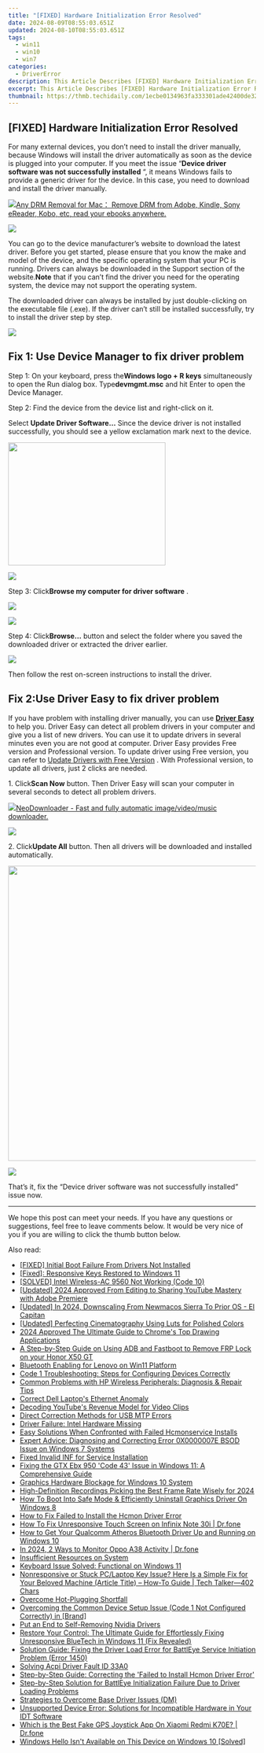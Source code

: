 ```yaml
---
title: "[FIXED] Hardware Initialization Error Resolved"
date: 2024-08-09T08:55:03.651Z
updated: 2024-08-10T08:55:03.651Z
tags:
  - win11
  - win10
  - win7
categories:
  - DriverError
description: This Article Describes [FIXED] Hardware Initialization Error Resolved
excerpt: This Article Describes [FIXED] Hardware Initialization Error Resolved
thumbnail: https://thmb.techidaily.com/1ecbe0134963fa333301ade42400de327d03477a104e3a0eb43938f94bc26b2e.jpg
---
```


## [FIXED] Hardware Initialization Error Resolved

 For many external devices, you don’t need to install the driver manually, because Windows will install the driver automatically as soon as the device is plugged into your computer. If you meet the issue “**Device driver software was not successfully installed** “, it means Windows fails to provide a generic driver for the device. In this case, you need to download and install the driver manually.

<!-- affiliate ads begin -->
<a href="https://secure.2checkout.com/order/checkout.php?PRODS=4600114&QTY=1&AFFILIATE=108875&CART=1"><img src="https://www.epubor.com/images/drm-removal-feature2.png" border="0">Any DRM Removal for Mac： Remove DRM from Adobe, Kindle, Sony eReader, Kobo, etc, read your ebooks anywhere.</a>
<!-- affiliate ads end -->
![](https://images.drivereasy.com/wp-content/uploads/2016/07/img_578848a7b61a7.png)

 You can go to the device manufacturer’s website to download the latest driver. Before you get started, please ensure that you know the make and model of the device, and the specific operating system that your PC is running. Drivers can always be downloaded in the Support section of the website.**Note** that if you can’t find the driver you need for the operating system, the device may not support the operating system.

 The downloaded driver can always be installed by just double-clicking on the executable file (.exe). If the driver can’t still be installed successfully, try to install the driver step by step.

<!-- affiliate ads begin -->
<a href="https://secure.2checkout.com/order/checkout.php?PRODS=3546200&QTY=1&AFFILIATE=108875&CART=1"><img src="http://www.binteko.com/sites/default/files/banner01_468x60a.gif" border="0"></a>
<!-- affiliate ads end -->
## Fix 1: Use Device Manager to fix driver problem

 Step 1: On your keyboard, press the**Windows logo + R keys** simultaneously to open the Run dialog box. Type**devmgmt.msc** and hit Enter to open the Device Manager.

Step 2: Find the device from the device list and right-click on it.

 Select **Update Driver Software…**
 Since the device driver is not installed successfully, you should see a yellow exclamation mark next to the device.

<!-- affiliate ads begin -->
<a href="https://zonlipartnershipprogram.pxf.io/c/5597632/1821134/17882" target="_top" id="1821134"><img src="//a.impactradius-go.com/display-ad/17882-1821134" border="0" alt="" width="320" height="250"/></a><img height="0" width="0" src="https://imp.pxf.io/i/5597632/1821134/17882" style="position:absolute;visibility:hidden;" border="0" />
<!-- affiliate ads end -->
![](https://images.drivereasy.com/wp-content/uploads/2016/07/img_57885146648a7.png)

 Step 3: Click**Browse my computer for driver software** .

<!-- affiliate ads begin -->
<a href="https://shop.mondly.com/affiliate.php?ACCOUNT=ATISTUDI&AFFILIATE=108875&PATH=https%3A%2F%2Fwww.mondly.com%3FAFFILIATE%3D108875%26RESOURCE%3D%2BGeneral%2B970x90%2B"><img src="https://secure.avangate.com/images/merchant/69c418c33ec2e1a4267fa9bb77fa1428/general-970x90.gif" border="0"></a>
<!-- affiliate ads end -->
![](https://images.drivereasy.com/wp-content/uploads/2016/07/img_57885175c3644.png)

 Step 4: Click**Browse…** button and select the folder where you saved the downloaded driver or extracted the driver earlier.

![](https://images.drivereasy.com/wp-content/uploads/2016/07/img_578851c9b287e.png)

Then follow the rest on-screen instructions to install the driver.

## Fix 2:**Use Driver Easy** to fix driver problem

 If you have problem with installing driver manually, you can use **[Driver Easy](https://tools.techidaily.com/drivereasy/download/)**  to help you. Driver Easy can detect all problem drivers in your computer and give you a list of new drivers. You can use it to update drivers in several minutes even you are not good at computer. Driver Easy provides Free version and Professional version. To update driver using Free version, you can refer to [Update Drivers with Free Version](https://tools.techidaily.com/drivereasy/download/) . With Professional version, to update all drivers, just 2 clicks are needed.

 1\. Click**Scan Now** button. Then Driver Easy will scan your computer in several seconds to detect all problem drivers.

<!-- affiliate ads begin -->
<a href="https://secure.2checkout.com/order/checkout.php?PRODS=4559731&QTY=1&AFFILIATE=108875&CART=1"><img src="http://www.neowise.com/images/nd-ss-w200.jpg" border="0">NeoDownloader - Fast and fully automatic image/video/music downloader. </a>
<!-- affiliate ads end -->
![](https://images.drivereasy.com/wp-content/uploads/2017/04/img_58f0b09768441.jpg)

 2\. Click**Update All** button. Then all drivers will be downloaded and installed automatically.

<!-- affiliate ads begin -->
<a href="https://turtlebeachus.sjv.io/c/5597632/1988416/23719" target="_top" id="1988416"><img src="//a.impactradius-go.com/display-ad/23719-1988416" border="0" alt="" width="600" height="600"/></a><img height="0" width="0" src="https://imp.pxf.io/i/5597632/1988416/23719" style="position:absolute;visibility:hidden;" border="0" />
<!-- affiliate ads end -->
![](https://images.drivereasy.com/wp-content/uploads/2017/04/img_58f0b0addf659.jpg)

 That’s it, fix the “Device driver software was not successfully installed” issue now.

---

 We hope this post can meet your needs. If you have any questions or suggestions, feel free to leave comments below. It would be very nice of you if you are willing to click the thumb button below.

<ins class="adsbygoogle"
     style="display:block"
     data-ad-format="autorelaxed"
     data-ad-client="ca-pub-7571918770474297"
     data-ad-slot="1223367746"></ins>



<ins class="adsbygoogle"
     style="display:block"
     data-ad-client="ca-pub-7571918770474297"
     data-ad-slot="8358498916"
     data-ad-format="auto"
     data-full-width-responsive="true"></ins>

<span class="atpl-alsoreadstyle">Also read:</span>
<div><ul>
<li><a href="https://driver-error.techidaily.com/fixed-initial-boot-failure-from-drivers-not-installed/"><u>[FIXED] Initial Boot Failure From Drivers Not Installed</u></a></li>
<li><a href="https://driver-error.techidaily.com/fixed-responsive-keys-restored-to-windows-11/"><u>[Fixed]: Responsive Keys Restored to Windows 11</u></a></li>
<li><a href="https://driver-error.techidaily.com/solved-intel-wireless-ac-9560-not-working-code-10/"><u>[SOLVED] Intel Wireless-AC 9560 Not Working (Code 10)</u></a></li>
<li><a href="https://youtube-blog.techidaily.com/ed-2024-approved-from-editing-to-sharing-youtube-mastery-with-adobe-premiere/"><u>[Updated] 2024 Approved  From Editing to Sharing  YouTube Mastery with Adobe Premiere</u></a></li>
<li><a href="https://article-knowledge.techidaily.com/updated-in-2024-downscaling-from-newmacos-sierra-to-prior-os-el-capitan/"><u>[Updated] In 2024, Downscaling From Newmacos Sierra To Prior OS - El Capitan</u></a></li>
<li><a href="https://extra-skills.techidaily.com/updated-perfecting-cinematography-using-luts-for-polished-colors/"><u>[Updated] Perfecting Cinematography  Using Luts for Polished Colors</u></a></li>
<li><a href="https://fox-links.techidaily.com/2024-approved-the-ultimate-guide-to-chromes-top-drawing-applications/"><u>2024 Approved  The Ultimate Guide to Chrome's Top Drawing Applications</u></a></li>
<li><a href="https://bypass-frp.techidaily.com/a-step-by-step-guide-on-using-adb-and-fastboot-to-remove-frp-lock-on-your-honor-x50-gt-by-drfone-android/"><u>A Step-by-Step Guide on Using ADB and Fastboot to Remove FRP Lock on your Honor X50 GT</u></a></li>
<li><a href="https://driver-error.techidaily.com/bluetooth-enabling-for-lenovo-on-win11-platform/"><u>Bluetooth Enabling for Lenovo on Win11 Platform</u></a></li>
<li><a href="https://driver-error.techidaily.com/code-1-troubleshooting-steps-for-configuring-devices-correctly/"><u>Code 1 Troubleshooting: Steps for Configuring Devices Correctly</u></a></li>
<li><a href="https://driver-error.techidaily.com/common-problems-with-hp-wireless-peripherals-diagnosis-and-repair-tips/"><u>Common Problems with HP Wireless Peripherals: Diagnosis & Repair Tips</u></a></li>
<li><a href="https://driver-error.techidaily.com/correct-dell-laptops-ethernet-anomaly/"><u>Correct Dell Laptop's Ethernet Anomaly</u></a></li>
<li><a href="https://youtube-video-recordings.techidaily.com/decoding-youtubes-revenue-model-for-video-clips/"><u>Decoding YouTube's Revenue Model for Video Clips</u></a></li>
<li><a href="https://driver-error.techidaily.com/direct-correction-methods-for-usb-mtp-errors/"><u>Direct Correction Methods for USB MTP Errors</u></a></li>
<li><a href="https://driver-error.techidaily.com/driver-failure-intel-hardware-missing/"><u>Driver Failure: Intel Hardware Missing</u></a></li>
<li><a href="https://driver-error.techidaily.com/easy-solutions-when-confronted-with-failed-hcmonservice-installs/"><u>Easy Solutions When Confronted with Failed Hcmonservice Installs</u></a></li>
<li><a href="https://driver-error.techidaily.com/expert-advice-diagnosing-and-correcting-error-0x0000007e-bsod-issue-on-windows-7-systems/"><u>Expert Advice: Diagnosing and Correcting Error 0X0000007E BSOD Issue on Windows 7 Systems</u></a></li>
<li><a href="https://driver-error.techidaily.com/fixed-invalid-inf-for-service-installation/"><u>Fixed Invalid INF for Service Installation</u></a></li>
<li><a href="https://driver-error.techidaily.com/fixing-the-gtx-ebx-950-code-43-issue-in-windows-11-a-comprehensive-guide/"><u>Fixing the GTX Ebx 950 'Code 43' Issue in Windows 11: A Comprehensive Guide</u></a></li>
<li><a href="https://driver-error.techidaily.com/graphics-hardware-blockage-for-windows-10-system/"><u>Graphics Hardware Blockage for Windows 10 System</u></a></li>
<li><a href="https://screen-mirroring-recording.techidaily.com/high-definition-recordings-picking-the-best-frame-rate-wisely-for-2024/"><u>High-Definition Recordings  Picking the Best Frame Rate Wisely for 2024</u></a></li>
<li><a href="https://driver-error.techidaily.com/how-to-boot-into-safe-mode-and-efficiently-uninstall-graphics-driver-on-windows-8/"><u>How To Boot Into Safe Mode & Efficiently Uninstall Graphics Driver On Windows 8</u></a></li>
<li><a href="https://driver-error.techidaily.com/how-to-fix-failed-to-install-the-hcmon-driver-error/"><u>How to Fix Failed to Install the Hcmon Driver Error</u></a></li>
<li><a href="https://howto.techidaily.com/how-to-fix-unresponsive-touch-screen-on-infinix-note-30i-drfone-by-drfone-fix-android-problems-fix-android-problems/"><u>How To Fix Unresponsive Touch Screen on Infinix Note 30i | Dr.fone</u></a></li>
<li><a href="https://driver-error.techidaily.com/how-to-get-your-qualcomm-atheros-bluetooth-driver-up-and-running-on-windows-10/"><u>How to Get Your Qualcomm Atheros Bluetooth Driver Up and Running on Windows 10</u></a></li>
<li><a href="https://android-location-track.techidaily.com/in-2024-2-ways-to-monitor-oppo-a38-activity-drfone-by-drfone-virtual-android/"><u>In 2024, 2 Ways to Monitor Oppo A38 Activity | Dr.fone</u></a></li>
<li><a href="https://driver-error.techidaily.com/insufficient-resources-on-system/"><u>Insufficient Resources on System</u></a></li>
<li><a href="https://driver-error.techidaily.com/keyboard-issue-solved-functional-on-windows-11/"><u>Keyboard Issue Solved: Functional on Windows 11</u></a></li>
<li><a href="https://driver-error.techidaily.com/nonresponsive-or-stuck-pclaptop-key-issue-here-is-a-simple-fix-for-your-beloved-machine-article-title-how-to-guide-tech-talker402-chars/"><u>Nonresponsive or Stuck PC/Laptop Key Issue? Here Is a Simple Fix for Your Beloved Machine (Article Title) – How-To Guide | Tech Talker—402 Chars</u></a></li>
<li><a href="https://driver-error.techidaily.com/overcome-hot-plugging-shortfall/"><u>Overcome Hot-Plugging Shortfall</u></a></li>
<li><a href="https://driver-error.techidaily.com/overcoming-the-common-device-setup-issue-code-1-not-configured-correctly-in-brand/"><u>Overcoming the Common Device Setup Issue (Code 1 Not Configured Correctly) in [Brand]</u></a></li>
<li><a href="https://driver-error.techidaily.com/put-an-end-to-self-removing-nvidia-drivers/"><u>Put an End to Self-Removing Nvidia Drivers</u></a></li>
<li><a href="https://driver-error.techidaily.com/restore-your-control-the-ultimate-guide-for-effortlessly-fixing-unresponsive-bluetech-in-windows-11-fix-revealed/"><u>Restore Your Control: The Ultimate Guide for Effortlessly Fixing Unresponsive BlueTech in Windows 11 (Fix Revealed)</u></a></li>
<li><a href="https://driver-error.techidaily.com/solution-guide-fixing-the-driver-load-error-for-battleye-service-initiation-problem-error-1450/"><u>Solution Guide: Fixing the Driver Load Error for BattlEye Service Initiation Problem (Error 1450)</u></a></li>
<li><a href="https://driver-error.techidaily.com/solving-acpi-driver-fault-id-33a0/"><u>Solving Acpi Driver Fault ID 33A0</u></a></li>
<li><a href="https://driver-error.techidaily.com/step-by-step-guide-correcting-the-failed-to-install-hcmon-driver-error/"><u>Step-by-Step Guide: Correcting the 'Failed to Install Hcmon Driver Error'</u></a></li>
<li><a href="https://driver-error.techidaily.com/step-by-step-solution-for-battleye-initialization-failure-due-to-driver-loading-problems/"><u>Step-by-Step Solution for BattlEye Initialization Failure Due to Driver Loading Problems</u></a></li>
<li><a href="https://driver-error.techidaily.com/strategies-to-overcome-base-driver-issues-dm/"><u>Strategies to Overcome Base Driver Issues (DM)</u></a></li>
<li><a href="https://driver-error.techidaily.com/unsupported-device-error-solutions-for-incompatible-hardware-in-your-idt-software/"><u>Unsupported Device Error: Solutions for Incompatible Hardware in Your IDT Software</u></a></li>
<li><a href="https://fake-location.techidaily.com/which-is-the-best-fake-gps-joystick-app-on-xiaomi-redmi-k70e-drfone-by-drfone-virtual-android/"><u>Which is the Best Fake GPS Joystick App On Xiaomi Redmi K70E? | Dr.fone</u></a></li>
<li><a href="https://driver-error.techidaily.com/1721101178033-windows-hello-isnt-available-on-this-device-on-windows-10-solved/"><u>Windows Hello Isn't Available on This Device on Windows 10 [Solved]</u></a></li>
</ul></div>
